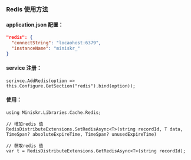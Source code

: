 ### Redis 使用方法

#### application.json 配置：

```json
"redis": {
  "connectString": "locaohost:6379",
  "instanceName": "miniskr_"
}
```

#### service 注册：

```CSharp
serivce.AddRedis(option => this.Configure.GetSection("redis").bind(option));
```

#### 使用：

```CSharp
using Miniskr.Libraries.Cache.Redis;

// 增加redis 值
RedisDistributeExtensions.SetRedisAsync<T>(string recordId, T data, TimeSpan? absoluteExpireTime, TimeSpan? unusedExpireTime)

// 获取redis 值
var t = RedisDistributeExtensions.GetRedisAsync<T>(string recordId);

```
